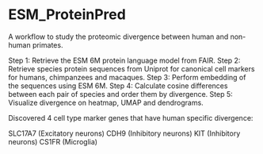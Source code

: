# ESM_ProteinPred

A workflow to study the proteomic divergence between human and non-human primates.

Step 1: Retrieve the ESM 6M protein language model from FAIR.
Step 2: Retrieve species protein sequences from Uniprot for canonical cell markers for humans, chimpanzees and macaques.
Step 3: Perform embedding of the sequences using ESM 6M.
Step 4: Calculate cosine differences between each pair of species and order them by divergence.
Step 5: Visualize divergence on heatmap, UMAP and dendrograms.

Discovered 4 cell type marker genes that have human specific divergence:

SLC17A7 (Excitatory neurons)
CDH9 (Inhibitory neurons)
KIT (Inhibitory neurons)
CS1FR (Microglia)
